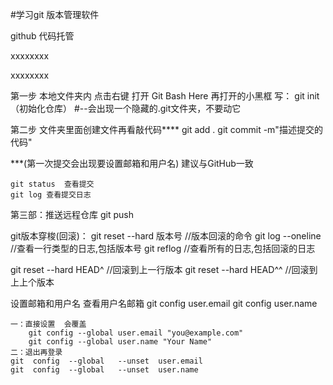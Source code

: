 #学习git 版本管理软件 

github 代码托管

xxxxxxxx

xxxxxxxx

 第一步 本地文件夹内 点击右键 打开 Git Bash Here 
    再打开的小黑框 写： git init （初始化仓库）
    #--会出现一个隐藏的.git文件夹，不要动它

 第二步 文件夹里面创建文件再看敲代码****
    git add .
    git commit -m"描述提交的代码"

 ***(第一次提交会出现要设置邮箱和用户名)  建议与GitHub一致
    
    git status  查看提交
    git log 查看提交日志

 第三部：推送远程仓库
    git push


 git版本穿梭(回滚)：
 git reset --hard 版本号  //版本回滚的命令
 git  log --oneline          //查看一行类型的日志,包括版本号
 git  reflog     //查看所有的日志,包括回滚的日志

 git reset --hard HEAD^   //回滚到上一行版本
 git reset --hard HEAD^^   //回滚到上上个版本


 设置邮箱和用户名
    查看用户名邮箱
    git  config  user.email
    git  config  user.name

    一：直接设置  会覆盖
        git config --global user.email "you@example.com"
        git config --global user.name "Your Name" 
    二：退出再登录
    git  config  --global   --unset  user.email
    git  config  --global   --unset  user.name












